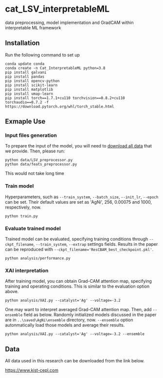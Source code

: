 # cat_LSV_interpretableML
data preprocessing, model implementation and GradCAM within interpretable ML framework

## Installation
Run the following command to set up
```
conda update conda
conda create -n Cat_InterpretableML python=3.8
pip install galvani
pip install pandas
pip install opencv-python
pip install scikit-learn
pip install matplotlib
pip install umap-learn
pip install torch==1.7.1+cu110 torchvision==0.8.2+cu110 torchaudio==0.7.2 -f https://download.pytorch.org/whl/torch_stable.html
```

## Exmaple Use
### Input files generation
To prepare the input of the model, you will need to [download all data](#data) that we provide. Then, please run:
```
python data/LSV_preprocessor.py
python data/feats_preprocessor.py
```
This would not take long time

### Train model
Hyperparameters, such as `--train_system`, `--batch_size`, `--init_lr`, `--epoch` can be set. 
Their default values are set as 'AgNi', 256, 0.00075 and 1000, respectively, now.
```
python train.py
```

### Evaluate trained model
Trained model can be evaluated, specifying training conditions through `--ckpt_filename`, `--train_system`, `--extrap` settings fields. Results in the paper can be reproduced with `--ckpt_filename='ResCBAM_best_checkpoint.pkl'`.
```
python analysis/performance.py
```

### XAI interpretation
After training model, you can obtain Grad-CAM attention map, specifying training and operating conditions. This is similar to the evaluation option above. 
```
python analysis/XAI.py --catalyst='Ag' --voltage=-3.2
```
One may want to interpret averaged Grad-CAM attention map. Then, add `--ensemble` field as below. Randomly initialized models discussed in the paper are in `..\saved\AgNi\ensemble` directory, now. `--ensemble` option autonmatically load those models and average their results.
```
python analysis/XAI.py --catalyst='Ag' --voltage=-3.2 --ensemble
```

## Data
All data used in this research can be downloaded from the link below.

<https://www.kist-cepl.com>
